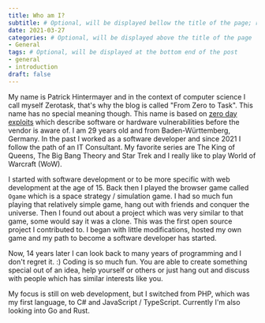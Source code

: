 ```yaml
---
title: Who am I?
subtitle: # Optional, will be displayed bellow the title of the page; remove this line to generate an automatic subtitle
date: 2021-03-27
categories: # Optional, will be displayed above the title of the page
- General
tags: # Optional, will be displayed at the bottom end of the post
- general
- introduction
draft: false
---
```


My name is Patrick Hintermayer and in the context of computer science I call myself Zerotask, that's why the blog is called "From Zero to Task".
This name has no special meaning though. This name is based on [zero day exploits](https://www.fireeye.com/current-threats/what-is-a-zero-day-exploit.html)
which describe software or hardware vulnerabilities before the vendor is aware of.
I am 29 years old and from Baden-Württemberg, Germany. In the past I worked as a software developer and since 2021 I follow the path of an IT Consultant.
My favorite series are The King of Queens, The Big Bang Theory and Star Trek and I really like to play World of Warcraft (WoW).

I started with software development or to be more specific with web development at the age of 15. Back then I played the browser game called `Ogame` which is a space strategy / simulation game.
I had so much fun playing that relatively simple game, hang out with friends and conquer the universe. Then I found out about a project which was very similar to that game, some would say it was a clone.
This was the first open source project I contributed to. I began with little modifications, hosted my own game and my path to become a software developer has started.

Now, 14 years later I can look back to many years of programming and I don't regret it. :)
Coding is so much fun. You are able to create something special out of an idea, help yourself or others or just hang out and discuss with people which has similar interests like you.

My focus is still on web development, but I switched from PHP, which was my first language, to C# and JavaScript / TypeScript. Currently I'm also looking into Go and Rust.